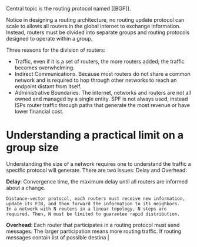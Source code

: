 Central topic is the routing protocol named [[BGP]].

Notice in designing a routing architecture, no routing update protocol can scale to allows all routers in the global internet to exchange information. Instead, routers must be divided into separate groups and routing protocols designed to operate within a group.

Three reasons for the division of routers:
* Traffic, even if it is a set of routers, the more routers added; the traffic becomes overwhelming.
* Indirect Communications. Because most routers do not share a common network and is required to hop through other networks to reach an endpoint distant from itself.
* Administrative Boundaries. The internet, networks and routers are not all owned and managed by a single entity. SPF is not always used, instead ISPs router traffic through paths that generate the most revenue or have lower financial cost.

# Understanding a practical limit on a group size

Understanding the size of a network requires one to understand the traffic a specific protocol will generate. There are two issues: Delay and Overhead:

**Delay**: Convergence time, the maximum delay until all routers are informed about a change.

```Example
Distance-vector protocol, each routers must receive new information, update its FIB, and then forward the information to its neighbors.
In a network with N routers in a linear topology, N steps are required. Then, N must be limited to guarantee rapid distribution.
```

**Overhead**: Each router that participates in a routing protocol must send messages. The larger participation means more routing traffic. If routing messages contain list of possible destina
|
